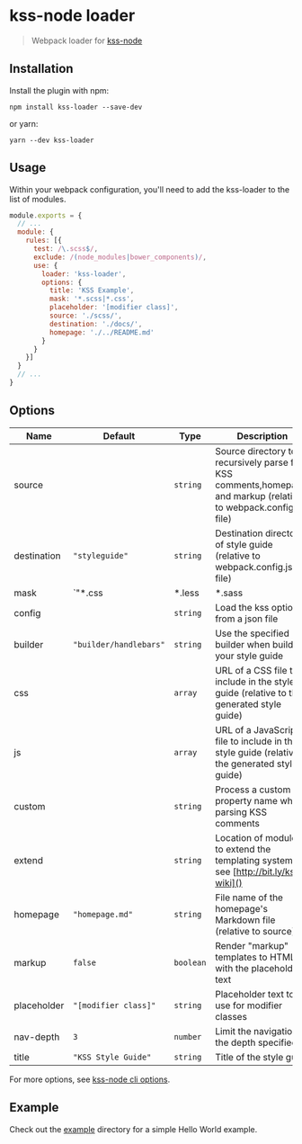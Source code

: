 # kss-node loader

> Webpack loader for [kss-node](https://github.com/kss-node/kss-node)

## Installation

Install the plugin with npm:

```shell
npm install kss-loader --save-dev
```

or yarn:

```shell
yarn --dev kss-loader
```

## Usage

Within your webpack configuration, you'll need to add the kss-loader to the list of modules.

```javascript
module.exports = {
  // ...
  module: {
    rules: [{
      test: /\.scss$/,
      exclude: /(node_modules|bower_components)/,
      use: {
        loader: 'kss-loader',
        options: {
          title: 'KSS Example',
          mask: '*.scss|*.css',
          placeholder: '[modifier class]',
          source: './scss/',
          destination: './docs/',
          homepage: './../README.md'
        }
      }
    }]
  }
  // ...
}
```

## Options

|Name|Default|Type|Description|
|---|---|---|---|
|source||`string`|Source directory to recursively parse for KSS comments,homepage, and markup (relative to webpack.config.js file)|
|destination|`"styleguide"`|`string`|Destination directory of style guide (relative to webpack.config.js file)|
|mask|`"*.css|*.less|*.sass|*.scss|*.styl|*.stylus"`|`string`|Use a mask for detecting files containing KSS comments|
|config||`string`|Load the kss options from a json file|
|builder|`"builder/handlebars"`|`string`|Use the specified builder when building your style guide|
|css||`array`|URL of a CSS file to include in the style guide (relative to the generated style guide)|
|js||`array`|URL of a JavaScript file to include in the style guide (relative to the generated style guide)|
|custom||`string`|Process a custom property name when parsing KSS comments|
|extend||`string`|Location of modules to extend the templating system; see [http://bit.ly/kss-wiki]()|
|homepage|`"homepage.md"`|`string`|File name of the homepage's Markdown file (relative to source)|
|markup|`false`|`boolean`|Render "markup" templates to HTML with the placeholder text|
|placeholder|`"[modifier class]"`|`string`|Placeholder text to use for modifier classes|
|nav-depth|`3`|`number`|Limit the navigation to the depth specified|
|title|`"KSS Style Guide"`|`string`|Title of the style guide|



For more options, see [kss-node cli options](https://github.com/kss-node/kss-node#using-the-command-line-tool).

## Example

Check out the [example](https://github.com/design4pro/kss-loader/blob/master/example/kss/) directory for a simple Hello World example.
